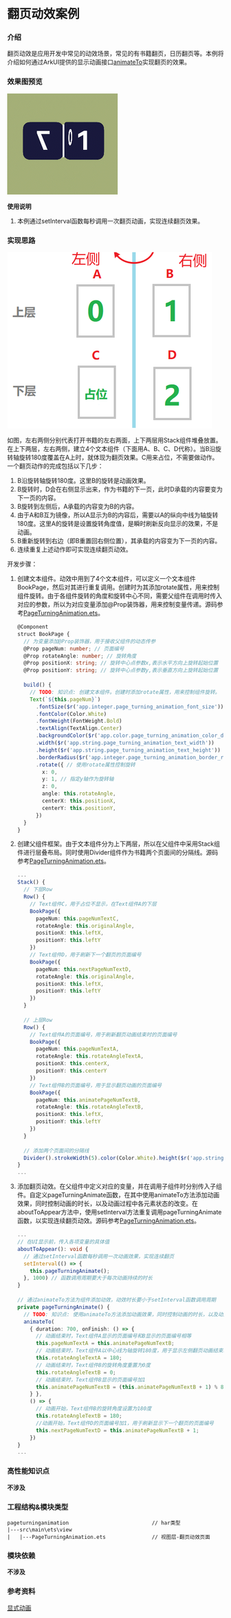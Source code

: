 # 翻页动效案例

### 介绍

翻页动效是应用开发中常见的动效场景，常见的有书籍翻页，日历翻页等。本例将介绍如何通过ArkUI提供的显示动画接口[animateTo](https://developer.huawei.com/consumer/cn/doc/harmonyos-references-V2/ts-explicit-animation-0000001478341181-V2)实现翻页的效果。

### 效果图预览

![](../../entry/src/main/resources/base/media/page_turning_animation.gif)

**使用说明**

1. 本例通过setInterval函数每秒调用一次翻页动画，实现连续翻页效果。

### 实现思路

![](./image/page_turning_animation_description.png)

如图，左右两侧分别代表打开书籍的左右两面，上下两层用Stack组件堆叠放置。在上下两层，左右两侧，建立4个文本组件（下面用A、B、C、D代称）。当B沿旋转轴旋转180度覆盖在A上时，就体现为翻页效果。C用来占位，不需要做动作。一个翻页动作的完成包括以下几步：
1. B沿旋转轴旋转180度。这里B的旋转是动画效果。
2. B旋转时，D会在右侧显示出来，作为书籍的下一页，此时D承载的内容要变为下一页的内容。
3. B旋转到左侧后，A承载的内容变为B的内容。
4. 由于A和B互为镜像，所以A显示为B的内容后，需要以A的纵向中线为轴旋转180度。这里A的旋转是设置旋转角度值，是瞬时刷新反向显示的效果，不是动画。
5. B重新旋转到右边（即B重置回右侧位置），其承载的内容变为下一页的内容。
6. 连续重复上述动作即可实现连续翻页动效。

开发步骤：

1. 创建文本组件。动效中用到了4个文本组件，可以定义一个文本组件BookPage，然后对其进行重复调用。创建时为其添加rotate属性，用来控制组件旋转。由于各组件旋转的角度和旋转中心不同，需要父组件在调用时传入对应的参数，所以为对应变量添加@Prop装饰器，用来控制变量传递。源码参考[PageTurningAnimation.ets](https://gitee.com/harmonyos-cases/cases/blob/master/CommonAppDevelopment/feature/pageturninganimation/src/main/ets/view/PageTurningAnimation.ets)。

   ```typescript
   @Component
   struct BookPage {
     // 为变量添加@Prop装饰器，用于接收父组件的动态传参
     @Prop pageNum: number; // 页面编号
     @Prop rotateAngle: number; // 旋转角度
     @Prop positionX: string; // 旋转中心点参数x,表示水平方向上旋转起始位置
     @Prop positionY: string; // 旋转中心点参数y,表示垂直方向上旋转起始位置
   
     build() {
       // TODO: 知识点: 创建文本组件。创建时添加rotate属性，用来控制组件旋转。
       Text(`${this.pageNum}`)
         .fontSize($r('app.integer.page_turning_animation_font_size'))
         .fontColor(Color.White)
         .fontWeight(FontWeight.Bold)
         .textAlign(TextAlign.Center)
         .backgroundColor($r('app.color.page_turning_animation_color_dark_blue'))
         .width($r('app.string.page_turning_animation_text_width'))
         .height($r('app.string.page_turning_animation_text_height'))
         .borderRadius($r('app.integer.page_turning_animation_border_radius'))
         .rotate({ // 使用rotate属性控制旋转
           x: 0,
           y: 1, // 指定y轴作为旋转轴
           z: 0,
           angle: this.rotateAngle,
           centerX: this.positionX,
           centerY: this.positionY,
         })
     }
   }
   ```

2. 创建父组件框架。由于文本组件分为上下两层，所以在父组件中采用Stack组件进行层叠布局。同时使用Divider组件作为书籍两个页面间的分隔线。源码参考[PageTurningAnimation.ets](https://gitee.com/harmonyos-cases/cases/blob/master/CommonAppDevelopment/feature/pageturninganimation/src/main/ets/view/PageTurningAnimation.ets)。

   ```typescript
   ...
   Stack() {
     // 下层Row
     Row() {
       // Text组件C，用于占位不显示，在Text组件A的下层
       BookPage({
         pageNum: this.pageNumTextC,
         rotateAngle: this.originalAngle,
         positionX: this.leftX,
         positionY: this.leftY
       })
       // Text组件D，用于刷新下一个翻页的页面编号
       BookPage({
         pageNum: this.nextPageNumTextD,
         rotateAngle: this.originalAngle,
         positionX: this.leftX,
         positionY: this.leftY
       })
     }
   
     // 上层Row
     Row() {
       // Text组件A的页面编号，用于刷新翻页动画结束时的页面编号
       BookPage({
         pageNum: this.pageNumTextA,
         rotateAngle: this.rotateAngleTextA,
         positionX: this.centerX,
         positionY: this.centerY
       })
       // Text组件B的页面编号，用于显示翻页动画的页面编号
       BookPage({
         pageNum: this.animatePageNumTextB,
         rotateAngle: this.rotateAngleTextB,
         positionX: this.leftX,
         positionY: this.leftY
       })
     }
   
     // 添加两个页面间的分隔线
     Divider().strokeWidth(5).color(Color.White).height($r('app.string.page_turning_animation_divider_height')).vertical(true)
   }
   ...
   ```

3. 添加翻页动效。在父组件中定义对应的变量，并在调用子组件时分别传入子组件。自定义pageTurningAnimate函数，在其中使用animateTo方法添加动画效果，同时控制动画的时长，以及动画过程中各元素状态的改变。在aboutToAppear方法中，使用setInterval方法重复调用pageTurningAnimate函数，以实现连续翻页动效。源码参考[PageTurningAnimation.ets](https://gitee.com/harmonyos-cases/cases/blob/master/CommonAppDevelopment/feature/pageturninganimation/src/main/ets/view/PageTurningAnimation.ets)。

   ```typescript
   ...
   // 在UI显示前，传入各项变量的具体值
   aboutToAppear(): void {
     // 通过setInterval函数每秒调用一次动画效果，实现连续翻页
     setInterval(() => {
       this.pageTurningAnimate();
     }, 1000) // 函数调用周期要大于每次动画持续的时长
   }
   
   // 通过animateTo方法为组件添加动效，动效时长要小于setInterval函数调用周期
   private pageTurningAnimate() {
     // TODO: 知识点: 使用animateTo方法添加动画效果，同时控制动画的时长，以及动画过程中各元素状态的改变。
     animateTo(
       { duration: 700, onFinish: () => {
         // 动画结束时，Text组件A显示的页面编号和B显示的页面编号相等
         this.pageNumTextA = this.animatePageNumTextB;
         // 动画结束时，Text组件A以中心线为轴旋转180度，用于显示左侧翻页动画结束时的页面编号
         this.rotateAngleTextA = 180;
         // 动画结束时，Text组件B的旋转角度重置为0度
         this.rotateAngleTextB = 0;
         // 动画结束时，Text组件B显示的页面编号加1
         this.animatePageNumTextB = (this.animatePageNumTextB + 1) % 8;
       } },
       () => {
         // 动画开始，Text组件B的旋转角度设置为180度
         this.rotateAngleTextB = 180;
         //动画开始，Text组件D的页面编号加1，用于刷新显示下一个翻页的页面编号
         this.nextPageNumTextD = this.animatePageNumTextB + 1;
       })
   }
   ...
   ```

### 高性能知识点

**不涉及**

### 工程结构&模块类型

   ```
   pageturninganimation                           // har类型
   |---src\main\ets\view
   |   |---PageTurningAnimation.ets               // 视图层-翻页动效页面
   ```

### 模块依赖

**不涉及**

### 参考资料

[显式动画](https://developer.huawei.com/consumer/cn/doc/harmonyos-references-V2/ts-explicit-animation-0000001478341181-V2)